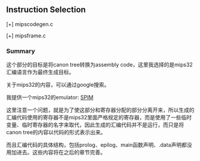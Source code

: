 ## Instruction Selection

[+] mipscodegen.c

[+] mipsframe.c

### Summary

这个部分的目标是将canon tree转换为assembly code，这里我选择的是mips32汇编语言作为最终生成目标。

关于mips32的内容，可以通过google搜索。

我提供一个mips32的emulator: [SPIM](http://spimsimulator.sourceforge.net)

这里注意一个问题，就是为了使这部分和寄存器分配的部分分离开来，所以生成的汇编代码使用的寄存器不是mips32里面严格规定的寄存器，而是使用了一些临时变量、临时寄存器的名字来取代，因此生成的汇编代码并不是运行，而只是将canon tree的内容以代码的形式表示出来。

而且汇编代码的具体结构，包括prolog、epilog、main函数声明、.data声明都没用加进去。这些内容将在之后的章节完善。


